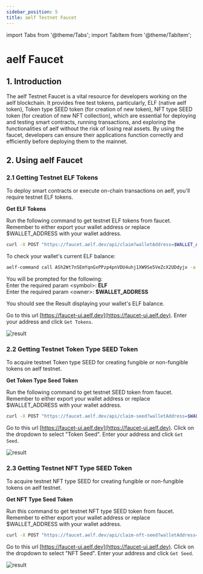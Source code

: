 ```yaml
---
sidebar_position: 5
title: aelf Testnet Faucet
---
```


import Tabs from '@theme/Tabs';
import TabItem from '@theme/TabItem';

# aelf Faucet

## 1. Introduction

The aelf Testnet Faucet is a vital resource for developers working on the aelf blockchain. It provides free test tokens, particularly, ELF (native aelf token), Token type SEED token (for creation of new token), NFT type SEED token (for creation of new NFT collection), which are essential for deploying and testing smart contracts, running transactions, and exploring the functionalities of aelf without the risk of losing real assets. By using the faucet, developers can ensure their applications function correctly and efficiently before deploying them to the mainnet.

## 2. Using aelf Faucet

### 2.1 Getting Testnet ELF Tokens
To deploy smart contracts or execute on-chain transactions on aelf, you'll require testnet ELF tokens.

**Get ELF Tokens**

<Tabs>
  <TabItem value="cli" label="CLI" default>

Run the following command to get testnet ELF tokens from faucet. Remember to either export your wallet address or replace $WALLET_ADDRESS with your wallet address.

```bash title="Terminal"
curl -X POST "https://faucet.aelf.dev/api/claim?walletAddress=$WALLET_ADDRESS" -H "accept: application/json" -d ""
```
To check your wallet's current ELF balance:
```bash title="Terminal"
aelf-command call ASh2Wt7nSEmYqnGxPPzp4pnVDU4uhj1XW9Se5VeZcX2UDdyjx -a $WALLET_ADDRESS -p $WALLET_PASSWORD -e https://tdvw-test-node.aelf.io GetBalance
```
You will be prompted for the following:  
Enter the required param \<symbol\>: **ELF**  
Enter the required param \<owner\>: **$WALLET_ADDRESS**

You should see the Result displaying your wallet's ELF balance.

  </TabItem>
  <TabItem value="web" label="Web" default>

Go to this url [https://faucet-ui.aelf.dev](https://faucet-ui.aelf.dev). Enter your address and click `Get Tokens`.

![result](/img/get-token-ui.png)

  </TabItem>
</Tabs>

### 2.2 Getting Testnet Token Type SEED Token

To acquire testnet Token type SEED for creating fungible or non-fungible tokens on aelf testnet.

**Get Token Type Seed Token**

<Tabs>
  <TabItem value="cli" label="CLI" default>

Run the following command to get testnet SEED token from faucet. Remember to either export your wallet address or replace $WALLET_ADDRESS with your wallet address.

```bash title="Terminal"
curl -X POST "https://faucet.aelf.dev/api/claim-seed?walletAddress=$WALLET_ADDRESS" -H "accept: application/json" -d ""
```

  </TabItem>
  <TabItem value="web" label="Web" default>

Go to this url [https://faucet-ui.aelf.dev](https://faucet-ui.aelf.dev). Click on the dropdown to select "Token Seed". Enter your address and click `Get Seed`.

![result](/img/get-testnet-token-seed.png)

  </TabItem>
</Tabs>

### 2.3 Getting Testnet NFT Type SEED Token

To acquire testnet NFT type SEED for creating fungible or non-fungible tokens on aelf testnet.

**Get NFT Type Seed Token**

<Tabs>
  <TabItem value="cli" label="CLI" default>

Run this command to get testnet NFT type SEED token from faucet. Remember to either export your wallet address or replace $WALLET_ADDRESS with your wallet address.

```bash title="Terminal"
curl -X POST "https://faucet.aelf.dev/api/claim-nft-seed?walletAddress=$WALLET_ADDRESS" -H "accept: application/json" -d ""
```

  </TabItem>
  <TabItem value="web" label="Web" default>

Go to this url [https://faucet-ui.aelf.dev](https://faucet-ui.aelf.dev). Click on the dropdown to select "NFT Seed". Enter your address and click `Get Seed`.

![result](/img/get-testnet-nft-seed.png)

  </TabItem>
</Tabs>